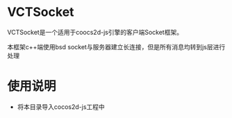 # VCTSocket

VCTSocket是一个适用于coocs2d-js引擎的客户端Socket框架。<br>

本框架c++端使用bsd socket与服务器建立长连接，但是所有消息均转到js层进行处理<br>

# 使用说明

* 将本目录导入cocos2d-js工程中